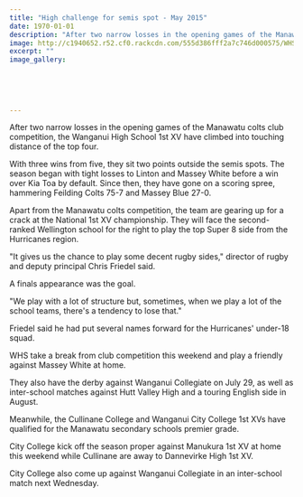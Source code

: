 ```yaml
---
title: "High challenge for semis spot - May 2015"
date: 1970-01-01
description: "After two narrow losses in the opening games of the Manawatu colts club competition, the Wanganui High School 1st XV have climbed into touching distance of the top four, Wanganui Chronicle 21/5/15..."
image: http://c1940652.r52.cf0.rackcdn.com/555d386fff2a7c746d000575/WHS-First-XV.jpg
excerpt: ""
image_gallery:
    
    
    
    
    
---
```


<p>After two narrow losses in the opening games of the Manawatu colts club competition, the Wanganui High School 1st XV have climbed into touching distance of the top four.</p>
<p>With three wins from five, they sit two points outside the semis spots. The season began with tight losses to Linton and Massey White before a win over Kia Toa by default. Since then, they have gone on a scoring spree, hammering Feilding Colts 75-7 and Massey Blue 27-0.</p>
<p>Apart from the Manawatu colts competition, the team are gearing up for a crack at the National 1st XV championship. They will face the second-ranked Wellington school for the right to play the top Super 8 side from the Hurricanes region.</p>
<p>"It gives us the chance to play some decent rugby sides," director of rugby and deputy principal Chris Friedel said.</p>
<p>A finals appearance was the goal.</p>
<p>"We play with a lot of structure but, sometimes, when we play a lot of the school teams, there's a tendency to lose that."</p>
<p>Friedel said he had put several names forward for the Hurricanes' under-18 squad.</p>
<p>WHS take a break from club competition this weekend and play a friendly against Massey White at home.</p>
<p>They also have the derby against Wanganui Collegiate on July 29, as well as inter-school matches against Hutt Valley High and a touring English side in August.</p>
<p>Meanwhile, the Cullinane College and Wanganui City College 1st XVs have qualified for the Manawatu secondary schools premier grade.</p>
<p>City College kick off the season proper against Manukura 1st XV at home this weekend while Cullinane are away to Dannevirke High 1st XV.</p>
<p>City College also come up against Wanganui Collegiate in an inter-school match next Wednesday.</p>

